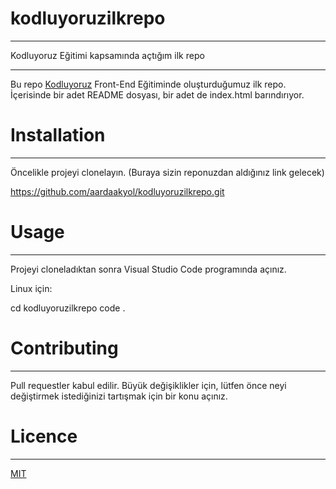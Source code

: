 # kodluyoruzilkrepo
*****   
Kodluyoruz Eğitimi kapsamında açtığım ilk repo
*****


Bu repo [Kodluyoruz](https://www.kodluyoruz.org/) Front-End Eğitiminde oluşturduğumuz ilk repo. İçerisinde bir adet README dosyası, bir adet de index.html barındırıyor.


# Installation

*****

Öncelikle projeyi clonelayın. (Buraya sizin reponuzdan aldığınız link gelecek)

https://github.com/aardaakyol/kodluyoruzilkrepo.git



# Usage

*****

Projeyi cloneladıktan sonra Visual Studio Code programında açınız.


Linux için:

cd kodluyoruzilkrepo
code .


# Contributing

*****

Pull requestler kabul edilir. Büyük değişiklikler için, lütfen önce neyi değiştirmek istediğinizi tartışmak için bir konu açınız.

# Licence

*****

[MIT](https://choosealicense.com/licenses/mit/)